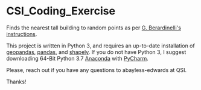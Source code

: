# CSI_Coding_Exercise
Finds the nearest tall building to random points as per [G. Berardinelli's instructions](https://gist.github.com/gberardinelli/8567cdbcad220e46b2f8fc4e33a203a0). 

This project is written in Python 3, and requires an up-to-date installation of [geopandas](https://geopandas.org/install.html), [pandas](https://pandas.pydata.org/pandas-docs/stable/getting_started/install.html), and [shapely](https://pypi.org/project/Shapely/). If you do not have Python 3, I suggest downloading 64-Bit Python 3.7 [Anaconda](https://www.anaconda.com/products/individual) with [PyCharm](https://www.jetbrains.com/pycharm/download/#section=windows). 


Please, reach out if you have any questions to abayless-edwards at QSI. 

Thanks!
